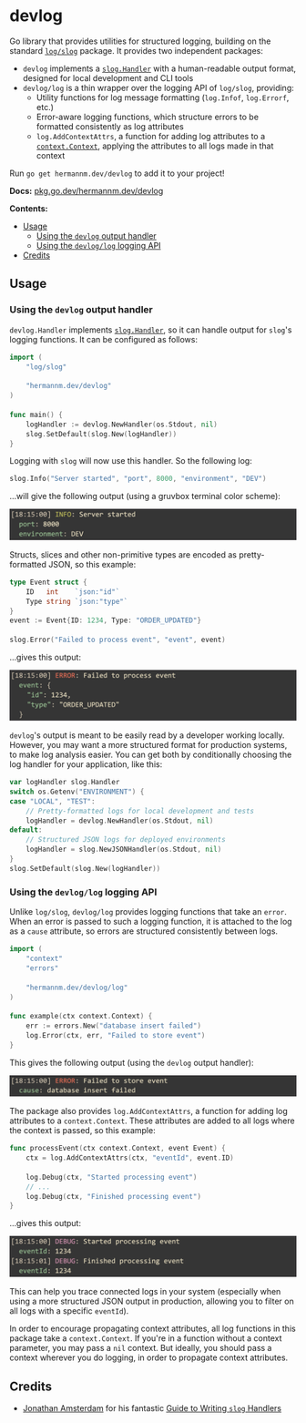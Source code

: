 # devlog

Go library that provides utilities for structured logging, building on the standard
[`log/slog`](https://pkg.go.dev/log/slog) package. It provides two independent packages:

- `devlog` implements a [`slog.Handler`](https://pkg.go.dev/log/slog#Handler) with a human-readable
  output format, designed for local development and CLI tools
- `devlog/log` is a thin wrapper over the logging API of `log/slog`, providing:
    - Utility functions for log message formatting (`log.Infof`, `log.Errorf`, etc.)
    - Error-aware logging functions, which structure errors to be formatted consistently as log
      attributes
    - `log.AddContextAttrs`, a function for adding log attributes to a
      [`context.Context`](https://pkg.go.dev/context), applying the attributes to all logs made in
      that context

Run `go get hermannm.dev/devlog` to add it to your project!

**Docs:** [pkg.go.dev/hermannm.dev/devlog](https://pkg.go.dev/hermannm.dev/devlog)

**Contents:**

- [Usage](#usage)
    - [Using the `devlog` output handler](#using-the-devlog-output-handler)
    - [Using the `devlog/log` logging API](#using-the-devloglog-logging-api)
- [Credits](#credits)

## Usage

### Using the `devlog` output handler

`devlog.Handler` implements [`slog.Handler`](https://pkg.go.dev/log/slog#Handler), so it can handle
output for `slog`'s logging functions. It can be configured as follows:

<!-- @formatter:off -->
```go
import (
	"log/slog"

	"hermannm.dev/devlog"
)

func main() {
	logHandler := devlog.NewHandler(os.Stdout, nil)
	slog.SetDefault(slog.New(logHandler))
}
```
<!-- @formatter:on -->

Logging with `slog` will now use this handler. So the following log:

<!-- @formatter:off -->
```go
slog.Info("Server started", "port", 8000, "environment", "DEV")
```
<!-- @formatter:on -->

...will give the following output (using a gruvbox terminal color scheme):

![Screenshot of log message in a terminal](https://github.com/hermannm/devlog/blob/9d573edd9318a43272543fca918224430dfdaf01/devlog-example-output.png?raw=true)

Structs, slices and other non-primitive types are encoded as pretty-formatted JSON, so this
example:

<!-- @formatter:off -->
```go
type Event struct {
	ID   int    `json:"id"`
	Type string `json:"type"`
}
event := Event{ID: 1234, Type: "ORDER_UPDATED"}

slog.Error("Failed to process event", "event", event)
```
<!-- @formatter:on -->

...gives this output:

![Screenshot of log message in a terminal](https://github.com/hermannm/devlog/blob/9d573edd9318a43272543fca918224430dfdaf01/devlog-example-output-2.png?raw=true)

`devlog`'s output is meant to be easily read by a developer working locally. However, you may want a
more structured format for production systems, to make log analysis easier. You can get both by
conditionally choosing the log handler for your application, like this:

<!-- @formatter:off -->
```go
var logHandler slog.Handler
switch os.Getenv("ENVIRONMENT") {
case "LOCAL", "TEST":
	// Pretty-formatted logs for local development and tests
	logHandler = devlog.NewHandler(os.Stdout, nil)
default:
	// Structured JSON logs for deployed environments
	logHandler = slog.NewJSONHandler(os.Stdout, nil)
}
slog.SetDefault(slog.New(logHandler))
```
<!-- @formatter:on -->

### Using the `devlog/log` logging API

Unlike `log/slog`, `devlog/log` provides logging functions that take an `error`. When an error is
passed to such a logging function, it is attached to the log as a `cause` attribute, so errors are
structured consistently between logs.

<!-- @formatter:off -->
```go
import (
	"context"
	"errors"

	"hermannm.dev/devlog/log"
)

func example(ctx context.Context) {
	err := errors.New("database insert failed")
	log.Error(ctx, err, "Failed to store event")
}
```
<!-- @formatter:on -->

This gives the following output (using the `devlog` output handler):

![Screenshot of log message in a terminal](https://github.com/hermannm/devlog/blob/9d573edd9318a43272543fca918224430dfdaf01/devlog-example-output-3.png?raw=true)

The package also provides `log.AddContextAttrs`, a function for adding log attributes to a
`context.Context`. These attributes are added to all logs where the context is passed, so this
example:

<!-- @formatter:off -->
```go
func processEvent(ctx context.Context, event Event) {
	ctx = log.AddContextAttrs(ctx, "eventId", event.ID)

	log.Debug(ctx, "Started processing event")
	// ...
	log.Debug(ctx, "Finished processing event")
}
```
<!-- @formatter:on -->

...gives this output:

![Screenshot of log messages in a terminal](https://github.com/hermannm/devlog/blob/9d573edd9318a43272543fca918224430dfdaf01/devlog-example-output-4.png?raw=true)

This can help you trace connected logs in your system (especially when using a more structured JSON
output in production, allowing you to filter on all logs with a specific `eventId`).

In order to encourage propagating context attributes, all log functions in this package take a
`context.Context`. If you're in a function without a context parameter, you may pass a `nil`
context. But ideally, you should pass a context wherever you do logging, in order to propagate
context attributes.

## Credits

- [Jonathan Amsterdam](https://github.com/jba) for his fantastic
  [Guide to Writing
  `slog` Handlers](https://github.com/golang/example/blob/1d6d2400d4027025cb8edc86a139c9c581d672f7/slog-handler-guide/README.md)
